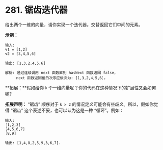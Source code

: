 # 281. 锯齿迭代器

给出两个一维的向量，请你实现一个迭代器，交替返回它们中间的元素。

**示例：**

```()
输入:
v1 = [1,2]
v2 = [3,4,5,6] 

输出: [1,3,2,4,5,6]

解析: 通过连续调用 next 函数直到 hasNext 函数返回 false，
     next 函数返回值的次序应依次为: [1,3,2,4,5,6]。
```

**拓展：**假如给你 `k` 个一维向量呢？你的代码在这种情况下的扩展性又会如何呢?

**拓展声明：**
 “锯齿” 顺序对于 `k > 2` 的情况定义可能会有些歧义。所以，假如你觉得 “锯齿” 这个表述不妥，也可以认为这是一种 “循环”。例如：

```()
输入:
[1,2,3]
[4,5,6,7]
[8,9]

输出: [1,4,8,2,5,9,3,6,7].
```
